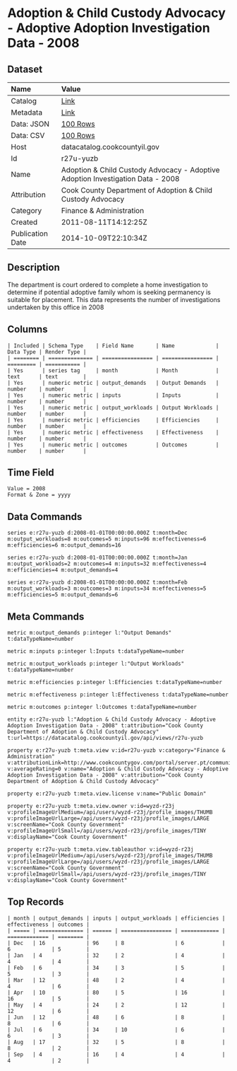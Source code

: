 # Adoption & Child Custody Advocacy - Adoptive Adoption Investigation Data - 2008

## Dataset

| Name | Value |
| :--- | :---- |
| Catalog | [Link](https://catalog.data.gov/dataset/adoption-child-custody-advocacy-adoptive-adoption-investigation-data-2008-9a4f5) |
| Metadata | [Link](https://datacatalog.cookcountyil.gov/api/views/r27u-yuzb) |
| Data: JSON | [100 Rows](https://datacatalog.cookcountyil.gov/api/views/r27u-yuzb/rows.json?max_rows=100) |
| Data: CSV | [100 Rows](https://datacatalog.cookcountyil.gov/api/views/r27u-yuzb/rows.csv?max_rows=100) |
| Host | datacatalog.cookcountyil.gov |
| Id | r27u-yuzb |
| Name | Adoption & Child Custody Advocacy - Adoptive Adoption Investigation Data - 2008 |
| Attribution | Cook County Department of Adoption & Child Custody Advocacy |
| Category | Finance & Administration |
| Created | 2011-08-11T14:12:25Z |
| Publication Date | 2014-10-09T22:10:34Z |

## Description

The department is court ordered to complete a home investigation to determine if potential adoptive family whom is seeking permanency is suitable for placement.  This data represents the number of investigations undertaken by this office in 2008

## Columns

```ls
| Included | Schema Type    | Field Name       | Name             | Data Type | Render Type |
| ======== | ============== | ================ | ================ | ========= | =========== |
| Yes      | series tag     | month            | Month            | text      | text        |
| Yes      | numeric metric | output_demands   | Output Demands   | number    | number      |
| Yes      | numeric metric | inputs           | Inputs           | number    | number      |
| Yes      | numeric metric | output_workloads | Output Workloads | number    | number      |
| Yes      | numeric metric | efficiencies     | Efficiencies     | number    | number      |
| Yes      | numeric metric | effectiveness    | Effectiveness    | number    | number      |
| Yes      | numeric metric | outcomes         | Outcomes         | number    | number      |
```

## Time Field

```ls
Value = 2008
Format & Zone = yyyy
```

## Data Commands

```ls
series e:r27u-yuzb d:2008-01-01T00:00:00.000Z t:month=Dec m:output_workloads=8 m:outcomes=5 m:inputs=96 m:effectiveness=6 m:efficiencies=6 m:output_demands=16

series e:r27u-yuzb d:2008-01-01T00:00:00.000Z t:month=Jan m:output_workloads=2 m:outcomes=4 m:inputs=32 m:effectiveness=4 m:efficiencies=4 m:output_demands=4

series e:r27u-yuzb d:2008-01-01T00:00:00.000Z t:month=Feb m:output_workloads=3 m:outcomes=3 m:inputs=34 m:effectiveness=5 m:efficiencies=5 m:output_demands=6
```

## Meta Commands

```ls
metric m:output_demands p:integer l:"Output Demands" t:dataTypeName=number

metric m:inputs p:integer l:Inputs t:dataTypeName=number

metric m:output_workloads p:integer l:"Output Workloads" t:dataTypeName=number

metric m:efficiencies p:integer l:Efficiencies t:dataTypeName=number

metric m:effectiveness p:integer l:Effectiveness t:dataTypeName=number

metric m:outcomes p:integer l:Outcomes t:dataTypeName=number

entity e:r27u-yuzb l:"Adoption & Child Custody Advocacy - Adoptive Adoption Investigation Data - 2008" t:attribution="Cook County Department of Adoption & Child Custody Advocacy" t:url=https://datacatalog.cookcountyil.gov/api/views/r27u-yuzb

property e:r27u-yuzb t:meta.view v:id=r27u-yuzb v:category="Finance & Administration" v:attributionLink=http://www.cookcountygov.com/portal/server.pt/community/adoption___child_custody_advocacy/245 v:averageRating=0 v:name="Adoption & Child Custody Advocacy - Adoptive Adoption Investigation Data - 2008" v:attribution="Cook County Department of Adoption & Child Custody Advocacy"

property e:r27u-yuzb t:meta.view.license v:name="Public Domain"

property e:r27u-yuzb t:meta.view.owner v:id=wyzd-r23j v:profileImageUrlMedium=/api/users/wyzd-r23j/profile_images/THUMB v:profileImageUrlLarge=/api/users/wyzd-r23j/profile_images/LARGE v:screenName="Cook County Government" v:profileImageUrlSmall=/api/users/wyzd-r23j/profile_images/TINY v:displayName="Cook County Government"

property e:r27u-yuzb t:meta.view.tableauthor v:id=wyzd-r23j v:profileImageUrlMedium=/api/users/wyzd-r23j/profile_images/THUMB v:profileImageUrlLarge=/api/users/wyzd-r23j/profile_images/LARGE v:screenName="Cook County Government" v:profileImageUrlSmall=/api/users/wyzd-r23j/profile_images/TINY v:displayName="Cook County Government"
```

## Top Records

```ls
| month | output_demands | inputs | output_workloads | efficiencies | effectiveness | outcomes | 
| ===== | ============== | ====== | ================ | ============ | ============= | ======== | 
| Dec   | 16             | 96     | 8                | 6            | 6             | 5        | 
| Jan   | 4              | 32     | 2                | 4            | 4             | 4        | 
| Feb   | 6              | 34     | 3                | 5            | 5             | 3        | 
| Mar   | 12             | 48     | 2                | 4            | 4             | 6        | 
| Apr   | 10             | 80     | 5                | 16           | 16            | 5        | 
| May   | 4              | 24     | 2                | 12           | 12            | 6        | 
| Jun   | 12             | 48     | 6                | 8            | 8             | 6        | 
| Jul   | 6              | 34     | 10               | 6            | 6             | 3        | 
| Aug   | 17             | 32     | 5                | 8            | 8             | 2        | 
| Sep   | 4              | 16     | 4                | 4            | 4             | 2        | 
```